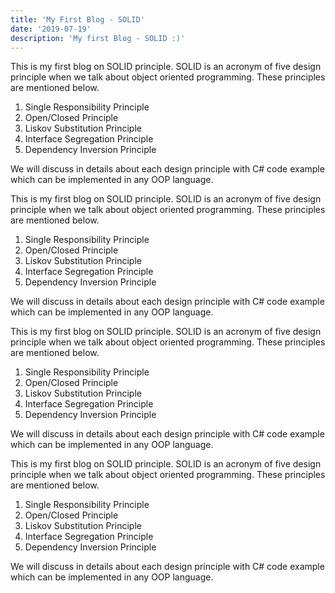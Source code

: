 ```yaml
---
title: 'My First Blog - SOLID'
date: '2019-07-19'
description: 'My first Blog - SOLID :)'
---
```


This is my first blog on SOLID principle. SOLID is an acronym of five design principle when we talk about
object oriented programming. These principles are mentioned below.

1) Single Responsibility Principle
2) Open/Closed Principle
3) Liskov Substitution Principle
4) Interface Segregation Principle
5) Dependency Inversion Principle


We will discuss in details about each design principle with C# code example which can be implemented in any OOP language.

This is my first blog on SOLID principle. SOLID is an acronym of five design principle when we talk about
object oriented programming. These principles are mentioned below.

1) Single Responsibility Principle
2) Open/Closed Principle
3) Liskov Substitution Principle
4) Interface Segregation Principle
5) Dependency Inversion Principle


We will discuss in details about each design principle with C# code example which can be implemented in any OOP language.


This is my first blog on SOLID principle. SOLID is an acronym of five design principle when we talk about
object oriented programming. These principles are mentioned below.

1) Single Responsibility Principle
2) Open/Closed Principle
3) Liskov Substitution Principle
4) Interface Segregation Principle
5) Dependency Inversion Principle


We will discuss in details about each design principle with C# code example which can be implemented in any OOP language.


This is my first blog on SOLID principle. SOLID is an acronym of five design principle when we talk about
object oriented programming. These principles are mentioned below.

1) Single Responsibility Principle
2) Open/Closed Principle
3) Liskov Substitution Principle
4) Interface Segregation Principle
5) Dependency Inversion Principle


We will discuss in details about each design principle with C# code example which can be implemented in any OOP language.
